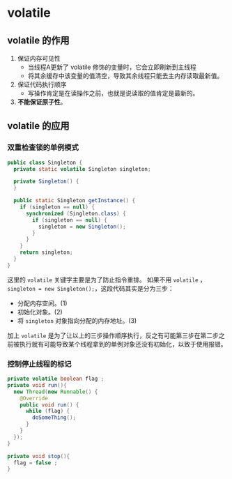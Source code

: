 # volatile

## volatile 的作用

1. 保证内存可见性
   - 当线程A更新了 volatile 修饰的变量时，它会立即刷新到主线程
   - 将其余缓存中该变量的值清空，导致其余线程只能去主内存读取最新值。
2. 保证代码执行顺序
   - 写操作肯定是在读操作之前，也就是说读取的值肯定是最新的。
3. **不能保证原子性**。

## volatile 的应用

### 双重检查锁的单例模式

```java
public class Singleton {
  private static volatile Singleton singleton;

  private Singleton() {
  }

  public static Singleton getInstance() {
    if (singleton == null) {
      synchronized (Singleton.class) {
        if (singleton == null) {
          singleton = new Singleton();
        }
      }
    }
    return singleton;
  }
}
```

这里的 `volatile` 关键字主要是为了防止指令重排。 如果不用 `volatile` ，`singleton = new Singleton();`，这段代码其实是分为三步：

- 分配内存空间。(1)
- 初始化对象。(2)
- 将 `singleton` 对象指向分配的内存地址。(3)

加上 `volatile` 是为了让以上的三步操作顺序执行，反之有可能第三步在第二步之前被执行就有可能导致某个线程拿到的单例对象还没有初始化，以致于使用报错。

### 控制停止线程的标记

```java
private volatile boolean flag ;
private void run(){
  new Thread(new Runnable() {
    @Override
    public void run() {
      while (flag) {
        doSomeThing();
      }
    }
  });
}

private void stop(){
  flag = false ;
}
```